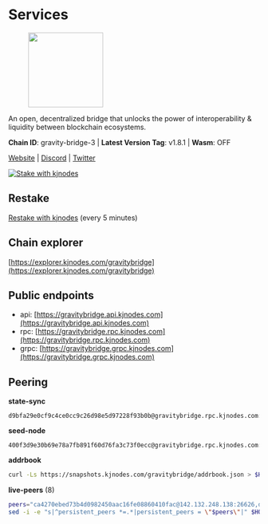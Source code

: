 # Services

<figure><img src="https://raw.githubusercontent.com/kj89/testnet_manuals/main/pingpub/logos/gravitybridge.png" width="150" alt=""><figcaption></figcaption></figure>

An open, decentralized bridge that unlocks the power of  interoperability & liquidity between blockchain ecosystems.

**Chain ID**: gravity-bridge-3 | **Latest Version Tag**: v1.8.1 | **Wasm**: OFF

[Website](https://www.gravitybridge.net) | [Discord](https://discord.gg/ARV8dTSjAk) | [Twitter](https://twitter.com/gravity_bridge)

[![Stake with kjnodes](https://i.ibb.co/cr44Q8j/button-stake-with-kjnodes.png)](https://restake.app/gravitybridge/gravityvaloper1nw3uavthnjwsgrrjzav2wdg9m0pw7k4fc7hvlz)

## Restake

[Restake with kjnodes](https://restake.app/gravitybridge/gravityvaloper1nw3uavthnjwsgrrjzav2wdg9m0pw7k4fc7hvlz) (every 5 minutes)
## Chain explorer
[https://explorer.kjnodes.com/gravitybridge](https://explorer.kjnodes.com/gravitybridge)

## Public endpoints

* api: [https://gravitybridge.api.kjnodes.com](https://gravitybridge.api.kjnodes.com)
* rpc: [https://gravitybridge.rpc.kjnodes.com](https://gravitybridge.rpc.kjnodes.com)
* grpc: [https://gravitybridge.grpc.kjnodes.com](https://gravitybridge.grpc.kjnodes.com)

## Peering

**state-sync**

```text
d9bfa29e0cf9c4ce0cc9c26d98e5d97228f93b0b@gravitybridge.rpc.kjnodes.com:26656
```

**seed-node**

```text
400f3d9e30b69e78a7fb891f60d76fa3c73f0ecc@gravitybridge.rpc.kjnodes.com:26659
```

**addrbook**
```bash
curl -Ls https://snapshots.kjnodes.com/gravitybridge/addrbook.json > $HOME/.gravity/config/addrbook.json
```

**live-peers** (8)
```bash
peers="ca4270ebed73b4d0982450aac16fe08860410fac@142.132.248.138:26626,dc840076d50cf601da3ca708bc3665c7d480ff98@65.108.13.74:26656,4e1ea298ef66eec3ec320171f90336a1e4bb13ea@51.81.107.95:10256,d9bfa29e0cf9c4ce0cc9c26d98e5d97228f93b0b@65.109.88.38:26656,7a05c69e10c76348e4fadeda5e0803ff4804e183@188.34.180.92:26656,a23523a46e1c6beefde15210f419407c59c5f6f2@31.7.207.16:26656,c4385ec685f08dfd635df6d21be9dfbdfdb52896@161.97.182.71:26656,82bf13b3c0af8cd0ea69c64ff43e61a5b7dbae7f@176.126.87.56:26656"
sed -i -e "s|^persistent_peers *=.*|persistent_peers = \"$peers\"|" $HOME/.gravity/config/config.toml
```
